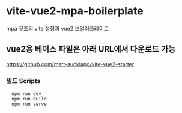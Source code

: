 # vite-vue2-mpa-boilerplate
mpa 구조의 vite 설정과 vue2 보일러플레이트


## vue2용 베이스 파일은 아래 URL에서 다운로드 가능
https://github.com/matt-auckland/vite-vue2-starter


### 빌드 Scripts
      npm run dev
      npm run build
      npm run serve


